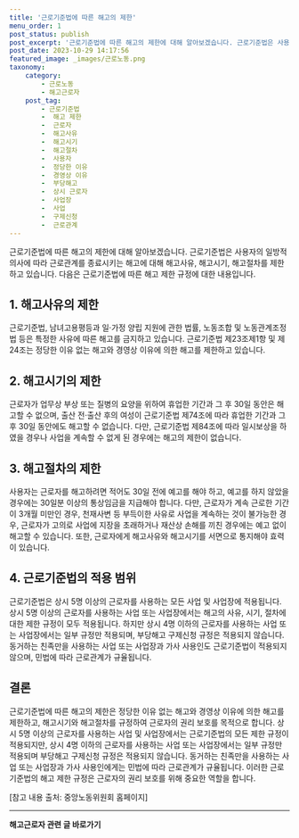 ```yaml
---
title: '근로기준법에 따른 해고의 제한'
menu_order: 1
post_status: publish
post_excerpt: '근로기준법에 따른 해고의 제한에 대해 알아보겠습니다. 근로기준법은 사용자의 일방적 의사에 따라 근로관계를 종료시키는 해고에 대해 해고사유, 해고시기, 해고절차를 제한하고 있습니다. 다음은 근로기준법에 따른 해고 제한 규정에 대한 내용입니다.'
post_date: 2023-10-29 14:17:56
featured_image: _images/근로노동.png
taxonomy:
    category:
        - 근로노동
        - 해고근로자
    post_tag:
        - 근로기준법
        -  해고 제한
        -  근로자
        -  해고사유
        -  해고시기
        -  해고절차
        -  사용자
        -  정당한 이유
        -  경영상 이유
        -  부당해고
        -  상시 근로자
        -  사업장
        -  사업
        -  구제신청
        -  근로관계
---
```



근로기준법에 따른 해고의 제한에 대해 알아보겠습니다. 근로기준법은 사용자의 일방적 의사에 따라 근로관계를 종료시키는 해고에 대해 해고사유, 해고시기, 해고절차를 제한하고 있습니다. 다음은 근로기준법에 따른 해고 제한 규정에 대한 내용입니다. 

## 1. 해고사유의 제한
근로기준법, 남녀고용평등과 일·가정 양립 지원에 관한 법률, 노동조합 및 노동관계조정법 등은 특정한 사유에 따른 해고를 금지하고 있습니다. 근로기준법 제23조제1항 및 제24조는 정당한 이유 없는 해고와 경영상 이유에 의한 해고를 제한하고 있습니다.

## 2. 해고시기의 제한
근로자가 업무상 부상 또는 질병의 요양을 위하여 휴업한 기간과 그 후 30일 동안은 해고할 수 없으며, 출산 전·출산 후의 여성이 근로기준법 제74조에 따라 휴업한 기간과 그 후 30일 동안에도 해고할 수 없습니다. 다만, 근로기준법 제84조에 따라 일시보상을 하였을 경우나 사업을 계속할 수 없게 된 경우에는 해고의 제한이 없습니다.

## 3. 해고절차의 제한
사용자는 근로자를 해고하려면 적어도 30일 전에 예고를 해야 하고, 예고를 하지 않았을 경우에는 30일분 이상의 통상임금을 지급해야 합니다. 다만, 근로자가 계속 근로한 기간이 3개월 미만인 경우, 천재사변 등 부득이한 사유로 사업을 계속하는 것이 불가능한 경우, 근로자가 고의로 사업에 지장을 초래하거나 재산상 손해를 끼친 경우에는 예고 없이 해고할 수 있습니다. 또한, 근로자에게 해고사유와 해고시기를 서면으로 통지해야 효력이 있습니다.

## 4. 근로기준법의 적용 범위
근로기준법은 상시 5명 이상의 근로자를 사용하는 모든 사업 및 사업장에 적용됩니다. 상시 5명 이상의 근로자를 사용하는 사업 또는 사업장에서는 해고의 사유, 시기, 절차에 대한 제한 규정이 모두 적용됩니다. 하지만 상시 4명 이하의 근로자를 사용하는 사업 또는 사업장에서는 일부 규정만 적용되며, 부당해고 구제신청 규정은 적용되지 않습니다. 동거하는 친족만을 사용하는 사업 또는 사업장과 가사 사용인도 근로기준법이 적용되지 않으며, 민법에 따라 근로관계가 규율됩니다.

## 결론
근로기준법에 따른 해고의 제한은 정당한 이유 없는 해고와 경영상 이유에 의한 해고를 제한하고, 해고시기와 해고절차를 규정하여 근로자의 권리 보호를 목적으로 합니다. 상시 5명 이상의 근로자를 사용하는 사업 및 사업장에서는 근로기준법의 모든 제한 규정이 적용되지만, 상시 4명 이하의 근로자를 사용하는 사업 또는 사업장에서는 일부 규정만 적용되며 부당해고 구제신청 규정은 적용되지 않습니다. 동거하는 친족만을 사용하는 사업 또는 사업장과 가사 사용인에게는 민법에 따라 근로관계가 규율됩니다. 이러한 근로기준법의 해고 제한 규정은 근로자의 권리 보호를 위해 중요한 역할을 합니다.

[참고 내용 출처: 중앙노동위원회 홈페이지]


<!-- wp:separator -->
<hr class="wp-block-separator has-alpha-channel-opacity"/>
<!-- /wp:separator -->

<!-- wp:group {"backgroundColor":"base","layout":{"type":"constrained"}} -->
<div class="wp-block-group has-base-background-color has-background"><!-- wp:paragraph {"align":"center","fontSize":"medium"} -->
<p class="has-text-align-center has-large-font-size"><strong>해고근로자 관련 글 바로가기</strong></p>
<!-- /wp:paragraph -->


<!-- wp:latest-posts
{"categories":[{"id":12660,"count":19,"description":"","link":"https://uknowlaw.com/category/%ed%95%b4%ea%b3%a0%ea%b7%bc%eb%a1%9c%ec%9e%90/","name":"해고근로자","slug":"해고근로자","taxonomy":"category","parent":0,"meta":[],"_links":{"self":[{"href":"https://uknowlaw.com/wp-json/wp/v2/categories/12660"}],"collection":[{"href":"https://uknowlaw.com/wp-json/wp/v2/categories"}],"about":[{"href":"https://uknowlaw.com/wp-json/wp/v2/taxonomies/category"}],"wp:post_type":[{"href":"https://uknowlaw.com/wp-json/wp/v2/posts?categories=12660"}],"curies":[{"name":"wp","href":"https://api.w.org/{rel}","templated":true}]}}],"postsToShow":100,"excerptLength":28,"postLayout":"grid","columns":2,"featuredImageAlign":"left","featuredImageSizeSlug":"large","fontSize":18px} /--></div>
<!-- /wp:group -->